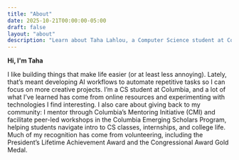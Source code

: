 ```yaml
---
title: "About"
date: 2025-10-21T00:00:00-05:00
draft: false
layout: "about"
description: "Learn about Taha Lahlou, a Computer Science student at Columbia University."
---
```


**Hi, I'm Taha**

I like building things that make life easier (or at least less annoying). Lately, that’s meant developing AI workflows to automate repetitive tasks so I can focus on more creative projects. I’m a CS student at Columbia, and a lot of what I’ve learned has come from online resources and experimenting with technologies I find interesting. I also care about giving back to my community: I mentor through Columbia’s Mentoring Initiative (CMI) and facilitate peer-led workshops in the Columbia Emerging Scholars Program, helping students navigate intro to CS classes, internships, and college life. Much of my recognition has come from volunteering, including the President’s Lifetime Achievement Award and the Congressional Award Gold Medal.